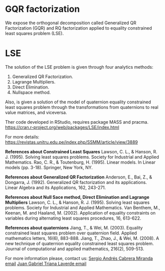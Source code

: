 # **GQR factorization**
We expose the orthogonal decomposition called Generalized QR Factorization (GQR) and RQ factorization applied to equality constrained least squares problem (LSE).

# **LSE**
The solution of the LSE problem is given through four analytics methods:
1. Generalized QR Factorization.
2. Lagrange Multipliers.
3. Direct Elimination.
4. Nullspace method.

Also, is given a solution of the model of quaternion equality constrained least squares problem through the transformations from quaternions to real value matrices, and viceversa.

Ther code developed in RStudio, requires package MASS and pracma.
https://cran.r-project.org/web/packages/LSE/index.html

For more details:
https://revistas.unitru.edu.pe/index.php/SSMM/article/view/3889

**References about Constrained Least Squares**
Lawson, C. L., & Hanson, R. J. (1995). Solving least squares problems. Society for Industrial and Applied Mathematics.
Rao, C. R., & Toutenburg, H. (1995). Linear models. In Linear models (pp. 3-18). Springer, New York, NY.

**References about Generalized QR Factorization**
Anderson, E., Bai, Z., & Dongarra, J. (1992). Generalized QR factorization and its applications. Linear Algebra and its Applications, 162, 243-271.

**References about Null Sace method, Direct Elimination and Lagrange Multipliers**
Lawson, C. L., & Hanson, R. J. (1995). Solving least squares problems. Society for Industrial and Applied Mathematics.
Van Benthem, M., Keenan, M. and Haaland, M. (2002). Application of equality constraints on variables during alternating least squares procedures, 16, 613-622.

**References about quaternions**
Jiang, T., & Wei, M. (2003). Equality constrained least squares problem over quaternion field. Applied mathematics letters, 16(6), 883-888.
Jiang, T., Zhao, J., & Wei, M. (2008). A new technique of quaternion equality constrained least squares problem. Journal of computational and applied mathematics, 216(2), 509-513.

For more information please, contact us:
[Sergio Andrés Cabrera Miranda email](sergioa.cabreram@ecci.edu.co)
[Juan Gabriel Triana Laverde email](jtrianal@unal.edu.co)
